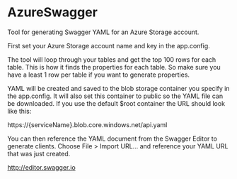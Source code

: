 # AzureSwagger
Tool for generating Swagger YAML for an Azure Storage account.

First set your Azure Storage account name and key in the app.config.

The tool will loop through your tables and get the top 100 rows for each table. This is how it finds the properties for each table. So make sure you have a least 1 row per table if you want to generate properties.

YAML will be created and saved to the blob storage container you specify in the app.config. It will also set this container to public so the YAML file can be downloaded. If you use the default $root container the URL should look like this:

https://{serviceName}.blob.core.windows.net/api.yaml

You can then reference the YAML document from the Swagger Editor to generate clients. Choose File > Import URL... and reference your YAML URL that was just created.

http://editor.swagger.io
